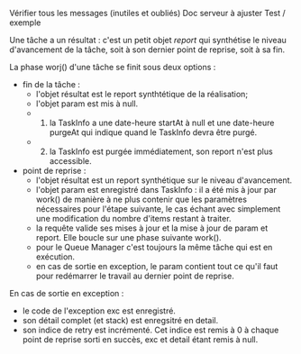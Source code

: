 Vérifier tous les messages (inutiles et oubliés)
Doc serveur à ajuster
Test / exemple

Une tâche a un résultat : c'est un petit objet *report* qui synthétise le niveau d'avancement de la tâche, soit à son dernier point de reprise, soit à sa fin.

La phase worj() d'une tâche se finit sous deux options :
- fin de la tâche : 
    - l'objet résultat est le report synthtétique de la réalisation;
    - l'objet param est mis à null.
    - 1) la TaskInfo a une date-heure startAt à null et une date-heure purgeAt qui indique quand le TaskInfo devra être purgé.
    - 2) la TaskInfo est purgée immédiatement, son report n'est plus accessible.
- point de reprise :
    - l'objet résultat est un report synthétique sur le niveau d'avancement.
    - l'objet param est enregistré dans TaskInfo : il a été mis à jour par work() de manière à ne plus contenir 
    que les paramètres nécessaires pour l'étape suivante, le cas échant avec simplement une modification du nombre d'items restant à traiter.
    - la requête valide ses mises à jour et la mise à jour de param et report. Elle boucle sur une phase suivante work().
    - pour le Queue Manager c'est toujours la même tâche qui est en exécution.
    - en cas de sortie en exception, le param contient tout ce qu'il faut pour redémarrer le travail au dernier point de reprise.

En cas de sortie en exception :
- le code de l'exception exc est enregistré.
- son détail complet (et stack) est enregsitré en detail.
- son indice de retry est incrémenté. Cet indice est remis à 0 à chaque point de reprise sorti en succès, exc et detail étant remis à null.


 